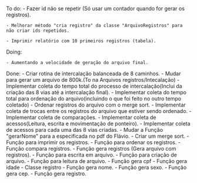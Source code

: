 To do:
    - Fazer id não se repetir (Só usar um contador quando for gerar os registros).

    - Melhorar método "cria registro" da classe "ArquivoRegistros" para não criar ids repetidos.

    - Imprimir relatório com 10 primeiros registros (tabela).



Doing:

    - Aumentando a velocidade de geração do arquivo final.

Done:
    - Criar rotina de intercalação balanceada de 8 caminhos.
    - Mudar para gerar um arquivo de 800k.(To na Arquivos registros/Intecalação)
    - Implementar coleta do tempo total do processo de intercalação(Inclui da criação das 8 vias até a intercalação final).
    - Implementar coleta do tempo total para ordenação do arquivo(incluindo o que foi feito no outro tempo coletado)
    - Ordenar registros do arquivo com o merge sort.
    - Implementar coleta de trocas entre os registros do arquivo que estiver sendo ordenado.
    - Implementar coleta de comparações.
    - Implementar coleta de acessos(Leitura, escrita e movimentação de ponteiro).
    - Implementar coleta de acessos para cada uma das 8 vias criadas.
    - Mudar a Função "gerarNome" para a especificada no pdf do Flávio.
    - Criar um merge sort.
    - Função para imprimir os registros.
    - Função para ordenar os registros.
    - Função compara registros.
    - Função gera registros (Gera arquivo com registros).
    - Função para escrita em arquivo.
    - Função para criação de arquivo.
    - Função para leitura de arquivo.
    - Função gera cpf
    - Função gera idade
    - Classe registro
    - Função gera nome.
    - Função gera sexo.
    - Função gera cep.
    - Função gera registro.